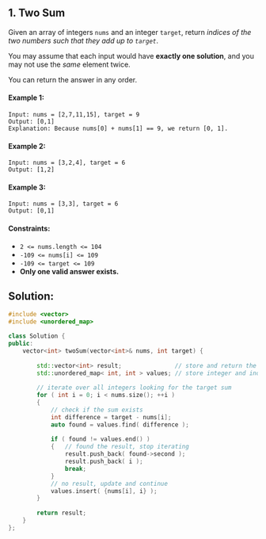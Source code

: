 ## 1. Two Sum
Given an array of integers `nums` and an integer `target`, return _indices of the two numbers such that they add up to `target`_.

You may assume that each input would have **exactly one solution**, and you may not use the _same_ element twice.

You can return the answer in any order.

#### Example 1:
```
Input: nums = [2,7,11,15], target = 9
Output: [0,1]
Explanation: Because nums[0] + nums[1] == 9, we return [0, 1].
```
#### Example 2:
```
Input: nums = [3,2,4], target = 6
Output: [1,2]
```
#### Example 3:
```
Input: nums = [3,3], target = 6
Output: [0,1]
 ```

#### Constraints:

- `2 <= nums.length <= 104`
- `-109 <= nums[i] <= 109`
- `-109 <= target <= 109`
- **Only one valid answer exists.**

## Solution:
```cpp
#include <vector>
#include <unordered_map>

class Solution {
public:
    vector<int> twoSum(vector<int>& nums, int target) {
        
        std::vector<int> result;               // store and return the two integer indices that sum to the target
        std::unordered_map< int, int > values; // store integer and index for faster lookup
        
        // iterate over all integers looking for the target sum
        for ( int i = 0; i < nums.size(); ++i )
        {       
            // check if the sum exists
            int difference = target - nums[i];
            auto found = values.find( difference );
            
            if ( found != values.end() )
            {   // found the result, stop iterating
                result.push_back( found->second );
                result.push_back( i );
                break;
            }
            // no result, update and continue
            values.insert( {nums[i], i} );
        }
        
        return result;
    }
};
```

